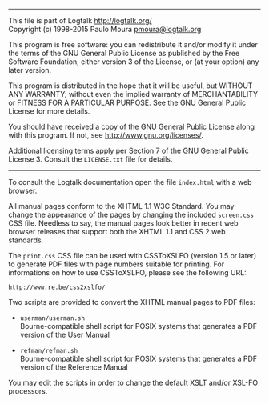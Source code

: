 ________________________________________________________________________

This file is part of Logtalk <http://logtalk.org/>  
Copyright (c) 1998-2015 Paulo Moura <pmoura@logtalk.org>

This program is free software: you can redistribute it and/or modify
it under the terms of the GNU General Public License as published by
the Free Software Foundation, either version 3 of the License, or
(at your option) any later version.

This program is distributed in the hope that it will be useful,
but WITHOUT ANY WARRANTY; without even the implied warranty of
MERCHANTABILITY or FITNESS FOR A PARTICULAR PURPOSE.  See the
GNU General Public License for more details.

You should have received a copy of the GNU General Public License
along with this program.  If not, see <http://www.gnu.org/licenses/>.

Additional licensing terms apply per Section 7 of the GNU General
Public License 3. Consult the `LICENSE.txt` file for details.
________________________________________________________________________


To consult the Logtalk documentation open the file `index.html` with a
web browser.

All manual pages conform to the XHTML 1.1 W3C Standard. You may change 
the appearance of the pages by changing the included `screen.css` 
CSS file. Needless to say, the manual pages look better in recent web 
browser releases that support both the XHTML 1.1 and CSS 2 web standards.

The `print.css` CSS file can be used with CSSToXSLFO (version 1.5 or 
later) to generate PDF files with page numbers suitable for printing. 
For informations on how to use CSSToXSLFO, please see the following 
URL:

	http://www.re.be/css2xslfo/

Two scripts are provided to convert the XHTML manual pages to PDF files:

- `userman/userman.sh`  
	Bourne-compatible shell script for POSIX systems that generates
	a PDF version of the User Manual

- `refman/refman.sh`  
	Bourne-compatible shell script for POSIX systems that generates
	a PDF version of the Reference Manual

You may edit the scripts in order to change the default XSLT and/or XSL-FO 
processors.
